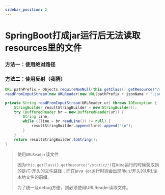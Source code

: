 ```yaml
---
sidebar_position: 2
---
```


# SpringBoot打成jar运行后无法读取resources里的文件

### 方法一：使用绝对路径

### 方法二：使用反射（我猜）

```java
URL pathPrefix = Objects.requireNonNull(this.getClass().getResource("/static/"));
readFromInputStream(new URLReader(new URL(pathPrefix + jsonName + ".json")));

private String readFromInputStream(URLReader ur) throws IOException {
    StringBuilder resultStringBuilder = new StringBuilder();
    try (BufferedReader br = new BufferedReader(ur)) {
        String line;
        while ((line = br.readLine()) != null) {
            resultStringBuilder.append(line).append("\n");
        }
    }
    return resultStringBuilder.toString();
}
```

> 使用`URLReader`读文件
>
> 因为`this.getClass().getResource("/static/")`在idea运行的时候获取到的是/C:开头的文件路径；而在java -jar运行时则会出现file://开头的URL读本地文件的前缀。
>
> 为了统一及debug方便，则必须使用URLReader读取文件。